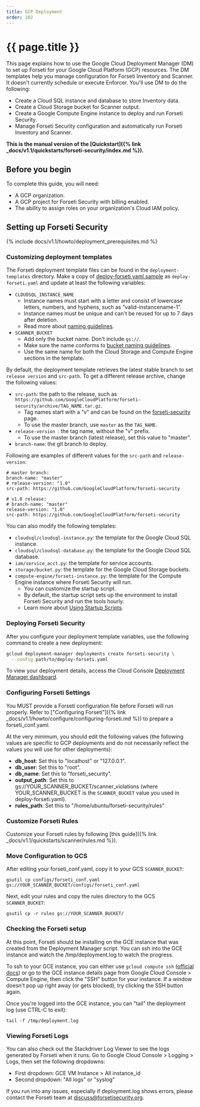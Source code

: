 ```yaml
---
title: GCP Deployment
order: 102
---
```

#  {{ page.title }}

This page explains how to use the Google Cloud Deployment Manager (DM) to set
up Forseti for your Google Cloud Platform (GCP) resources. The DM templates
help you manage configuration for Forseti Inventory and Scanner. It doesn't
currently schedule or execute Enforcer. You'll use DM to do the following:

  - Create a Cloud SQL instance and database to store Inventory data.
  - Create a Cloud Storage bucket for Scanner output.
  - Create a Google Compute Engine instance to deploy and run Forseti Security.
  - Manage Forseti Security configuration and automatically run Forseti
  Inventory and Scanner.

**This is the manual version of the [Quickstart]({% link _docs/v1.1/quickstarts/forseti-security/index.md %}).**

## Before you begin

To complete this guide, you will need:

  - A GCP organization.
  - A GCP project for Forseti Security with billing enabled.
  - The ability to assign roles on your organization's Cloud IAM policy.

## Setting up Forseti Security

{% include docs/v1.1/howto/deployment_prerequisites.md %}

### Customizing deployment templates

The Forseti deployment template files can be found in the `deployment-templates` directory.
Make a copy of [deploy-forseti.yaml.sample](https://github.com/GoogleCloudPlatform/forseti-security/blob/dev/deployment-templates/deploy-forseti.yaml.sample) as `deploy-forseti.yaml` and update
at least the following variables:

  - `CLOUDSQL_INSTANCE_NAME`
    - Instance names must start with a letter and consist of lowercase letters,
    numbers, and hyphens, such as "valid-instancename-1".
    - Instance names must be unique and can't be reused for up to 7 days after
    deletion.
    - Read more about [naming guidelines](https://cloud.google.com/sql/docs/mysql/instance-settings#settings-2ndgen).
  - `SCANNER_BUCKET`
    - Add only the bucket name. Don't include `gs://`.
    - Make sure the name conforms to [bucket naming guidelines](https://cloud.google.com/storage/docs/naming).
    - Use the same name for both the Cloud Storage and Compute Engine sections
    in the template.

By default, the deployment template retrieves the latest stable branch to set
`release version` and `src-path`. To get a different release archive, change
the following values:

  - `src-path`: the path to the release, such as
  `https://github.com/GoogleCloudPlatform/forseti-security/archive/TAG_NAME.tar.gz`.
    - Tag names start with a "v" and can be found on the
    [forseti-security](https://github.com/GoogleCloudPlatform/forseti-security/tags)
    page.
    - To use the master branch, use `master` as the `TAG_NAME`.
  - `release-version `: the tag name, without the "v" prefix.
    - To use the master branch (latest release), set this value to "master".
  - `branch-name`: the git branch to deploy.

Following are examples of different values for the `src-path` and
`release-version`:

  ```
  # master branch:
  branch-name: "master"
  # release-version: "1.0"
  src-path: https://github.com/GoogleCloudPlatform/forseti-security

  # v1.0 release:
  # branch-name: "master"
  release-version: "1.0"
  src-path: https://github.com/GoogleCloudPlatform/forseti-security
  ```

You can also modify the following templates:

  - `cloudsql/cloudsql-instance.py`: the template for the Google Cloud SQL
  instance.
  - `cloudsql/cloudsql-database.py`: the template for the Google Cloud SQL
  database.
  - `iam/service_acct.py`: the template for service accounts.
  - `storage/bucket.py`: the template for the Google Cloud Storage buckets.
  - `compute-engine/forseti-instance.py`: the template for the Compute Engine instance where
  Forseti Security will run.
    - You can customize the startup script.
    - By default, the startup script sets up the environment to install Forseti
    Security and run the tools hourly.
    - Learn more about [Using Startup Scripts](https://cloud.google.com/deployment-manager/docs/step-by-step-guide/setting-metadata-and-startup-scripts).

### Deploying Forseti Security

After you configure your deployment template variables, use the following command
to create a new deployment:

  ```bash
  gcloud deployment-manager deployments create forseti-security \
    --config path/to/deploy-forseti.yaml
  ```

To view your deployment details, access the Cloud Console
[Deployment Manager dashboard](https://console.cloud.google.com/deployments).


### Configuring Forseti Settings

You MUST provide a Forseti configuration file before Forseti will run properly.
Refer to ["Configuring Forseti"]({% link _docs/v1.1/howto/configure/configuring-forseti.md %}) 
to prepare a forseti_conf.yaml.

At the very minimum, you should edit the following values (the following values are specific 
to GCP deployments and do not necessarily reflect the values you will use for 
other deployments):

* **db_host**: Set this to "localhost" or "127.0.0.1".
* **db_user**: Set this to "root".
* **db_name**: Set this to "forseti_security".
* **output_path**: Set this to gs://YOUR_SCANNER_BUCKET/scanner_violations (where YOUR_SCANNER_BUCKET is the `SCANNER_BUCKET` value you used in deploy-forseti.yaml).
* **rules_path**: Set this to "/home/ubuntu/forseti-security/rules"

### Customize Forseti Rules

Customize your Forseti rules by following [this guide]({% link _docs/v1.1/quickstarts/scanner/rules.md %}).

### Move Configuration to GCS

After editing your forseti_conf.yaml, copy it to your GCS `SCANNER_BUCKET`:

```
gsutil cp configs/forseti_conf.yaml gs://YOUR_SCANNER_BUCKET/configs/forseti_conf.yaml
```

Next, edit your rules and copy the rules directory to the GCS `SCANNER_BUCKET`:

```
gsutil cp -r rules gs://YOUR_SCANNER_BUCKET/
```

### Checking the Forseti setup

At this point, Forseti should be installing on the GCE instance that was 
created from the Deployment Manager script. You can ssh into the GCE instance 
and watch the /tmp/deployment.log to watch the progress.

To ssh to your GCE instance, you can either use `gcloud compute ssh` ([official docs](https://cloud.google.com/sdk/gcloud/reference/compute/ssh)) or go to the GCE 
instance details page from Google Cloud Console > Compute Engine, then click the 
"SSH" button for your instance. If a window doesn't pop up right away (or gets blocked), 
try clicking the SSH button again.

Once you're logged into the GCE instance, you can "tail" the deployment log 
(use CTRL-C to exit):

```
tail -f /tmp/deployment.log
```

### Viewing Forseti Logs

You can also check out the Stackdriver Log Viewer to see the logs generated by Forseti 
when it runs. Go to Google Cloud Console > Logging > Logs, then set the following dropdowns:

* First dropdown: GCE VM Instance > All instance_id
* Second dropdown: "All logs" or "syslog"


If you run into any issues, especially if deployment.log shows errors, 
please contact the Forseti team at discuss@forsetisecurity.org.
